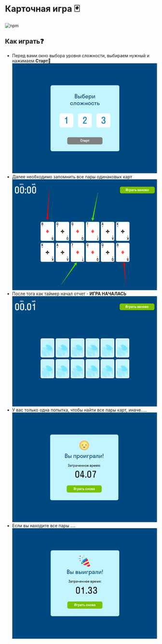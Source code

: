 # Карточная игра :black_joker:
![npm](https://img.shields.io/npm/v/npm?color=green)
## Как играть:question:
+ Перед вами окно выбора уровня сложности, выбираем нужный и нажимаем **Старт**:loudspeaker:
  ![choice_level](src/static/img/cards/Card_game%20-%20Google%20Chrome%202023-01-05%2013.48.20.png)
+ Далее необходимо запомнить  все пары одинаковых карт
![cards](src/static/img/cards/Card_game%20-%20Google%20Chrome%202023-01-05%2013.57.21.png)
+ После тога как таймер начал отчет - **ИГРА НАЧАЛАСЬ**
![](src/static/img/cards/Card_game%20-%20Google%20Chrome%202023-01-05%2014.07.21.png)
+ У вас только одна попытка, чтобы найти все пары карт, иначе.....
![lose](src/static/img/cards/Card_game%20-%20Google%20Chrome%202023-01-05%2014.01.58.png)
+ Если вы находите все пары ....
![](src/static/img/cards/Card_game%20-%20Google%20Chrome%202023-01-05%2014.09.02.png)
